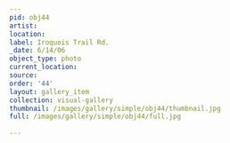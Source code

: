 ```yaml
---
pid: obj44
artist: 
location: 
label: Iroquois Trail Rd.
_date: 6/14/06
object_type: photo
current_location: 
source: 
order: '44'
layout: gallery_item
collection: visual-gallery
thumbnail: /images/gallery/simple/obj44/thumbnail.jpg
full: /images/gallery/simple/obj44/full.jpg
 
---
```

